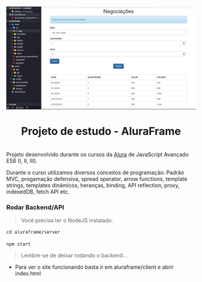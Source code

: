 <h1 align="center">
<br>
<img src="./Negociacoes.png" alt="Negociações">
<br>
<br>
Projeto de estudo - AluraFrame
</h1>

<br/>
Projeto desenvolvido durante os cursos da <a href=“https://www.alura.com.br/cursos-online-front-end/javascript“>Alura</a> de JavaScript Avançado ES6 (I, II, III).

Durante o curso utilizamos diversos conceitos de programação: Padrão MVC, progamação defensiva, spread operator, arrow functions, template strings, templates dinâmicos, heranças, binding, API reflection, proxy, indexedDB, fetch API etc.

### Rodar Backend/API

> Você precisa ter o NodeJS instalado.
```
cd aluraframe/server

npm start
```
> Lembre-se de deixar rodando o backend...

- Para ver o site funcionando basta ir em aluraframe/client e abrir index.html 
